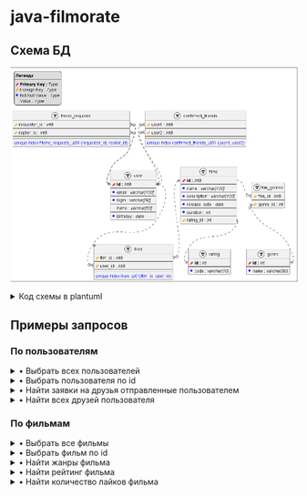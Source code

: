 # java-filmorate

## Схема БД

![db-schema](db-schema.png)

<details><summary>Код схемы в plantuml</summary>

```plantuml
!define table(name, desc) class name as "desc" << (T, white) >>

!define pk(x, t) <b><color:#red><&key></color> x :</b> <i>t</i>
!define fk(x, t) <color:#orange><&key></color> x : <i>t</i>
!define nn(x, t) <color:#blue><&media-record></color> x : <i>t</i>
!define col(x, t) <color:#efefef><&media-record></color> x : <i>t</i>

skinparam packageStyle rectangle
hide stereotypes
allowmixing

legend top left
<b>Легенда</b>
----
pk("Primary Key", "Type")
fk("Foreign Key", "Type")
nn("Not Null Value", "Type")
col("Value", Type)
end legend

table(users, "user") {
    pk(id, int8)
    ----
    nn(email, varchar[100]) 
    ----
    nn(login, varchar[50]) 
    ----
    col(name, varchar[50])
    ----
    nn(birthday, date)
}

table(requests, "friend_requests") {
    fk(requester_id, int8)
    ----
    fk(replier_id, int8)
    ----
    ----
    <color:blue>unique index friend_requests_ui01 (requester_id, replier_id)</color>
}

table(friends, "friends") {
    fk(userId, int8)
    ----
    fk(friendId, int8)
    ----
    ----
    <color:blue>unique index friends (user1, user2)</color>
}

table(films, "films") {
    pk(id, int8)
    ----
    nn(name, varchar[100]) 
    ----
    nn(description, varchar[200])
    ----
    nn(release_date, date) 
    ----
    nn(duration, int)
    ----
    fk(rating_id, int)
}

table(likes, "likes") {
    fk(film_id, int8)
    ----
    fk(user_id, int8)
    ----
    ----
    <color:blue>unique index likes_ui01(film_id, user_id)</color>
}

table(fg, "film_genres") {
    fk(film_id, int8)
    ----
    fk(genre_id, int)
}

table(genre, "genre") {
    pk(id, int)
    ----
    nn(name, varchar[50])
}

table(rating, "rating") {
    pk(id, int)
    ----
    nn(code, varchar[10])
}

requests::requester_id }o..|| users::id
requests::replier_id }o..|| users::id

friends::user1 }o..|| users::id
friends::user2 }o..|| users::id

films::id ||..o{ likes::film_id
users::id ||..o{ likes::user_id

films::rating_id }..|| rating::id

films::id ||.r.o{ fg::film_id
fg::genre_id }o..|| genre::id

```

</details>

## Примеры запросов

### По пользователям

<details><summary>• Выбрать всех пользователей</summary>

```sql
select *
  from users;
```

</details>

<details><summary>• Выбрать пользователя по id</summary>

```sql
select *
  from users
 where id = :id;
```

</details>

<details><summary>• Найти заявки на друзья отправленные пользователем</summary>

```sql
select *
  from friend_requests
 where requester_id = :id;
```

</details>

<details><summary>• Найти всех друзей пользователя</summary>

```sql
select *
  from confirmed_friends
 where user1 = :id;
```

</details>

### По фильмам

<details><summary>• Выбрать все фильмы</summary>

```sql
select *
  from films
 where id = :id;
```

</details>

<details><summary>• Выбрать фильм по id</summary>

```sql
select *
  from films
 where id = :id;
```

</details>

<details><summary>• Найти жанры фильма</summary>

```sql
select r.code
  from film_genres fg
  join genres g on g.id = fg.genre_id
 where fg.film_id = :id;
```

</details>

<details><summary>• Найти рейтинг фильма</summary>

```sql
select r.code
  from films f
  join raiting r on r.id = f.raiting_id
 where id = :id;
```

</details>

<details><summary>• Найти количество лайков фильма</summary>

```sql
select count(1)
  from films f
  join likes k on k.film_id = f.id
 where id = :id;
```

</details>